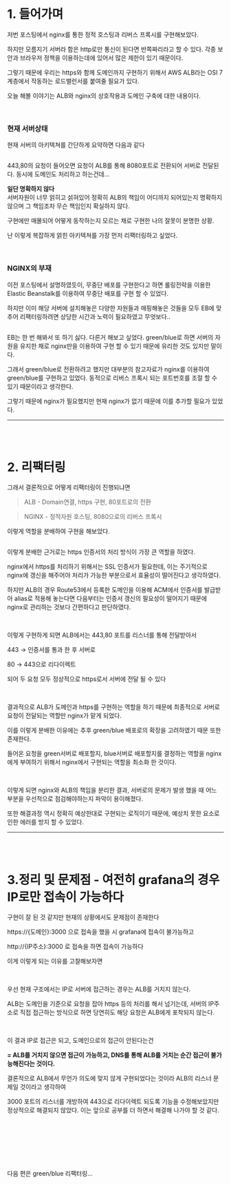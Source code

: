 <p><br /><br /></p>
<h1 id="1-들어가며">1. 들어가며</h1>
<p>저번 포스팅에서 nginx를 통한 정적 호스팅과 리버스 프록시를  구현해보았다.</p>
<p>하지만 모름지기 서버라 함은 http로만 통신이 된다면 반쪽짜리라고 할 수 있다. 각종 보안과 브라우저 정책을 이용하는데에 있어서 많은 제한이 있기 때문이다.</p>
<p>그렇기 때문에 우리는 https와 함께 도메인까지 구현하기 위해서 AWS ALB라는 OSI 7계층에서 작동하는 로드밸런서를 붙여줄 필요가 있다.</p>
<p>오늘 해볼 이야기는 ALB와 nginx의 상호작용과 도메인 구축에 대한 내용이다.</p>
<br />

<h3 id="현재-서버상태">현재 서버상태</h3>
<p>현재 서버의 아키텍쳐를 간단하게 요약하면 다음과 같다</p>
<p><img alt="" src="https://velog.velcdn.com/images/gdbs1107/post/38e7d3ae-4d15-4180-b4a7-1918bb28df12/image.png" /></p>
<p>443,80의 요청이 들어오면 요청이 ALB를 통해 8080포트로 전환되어 서버로 전달된다. 동시에 도메인도 처리하고 하는건데…
<br /></p>
<p><strong>일단 명확하지 않다</strong>
<br />
서버자원이 너무 얽히고 섥혀있어 정확히 ALB의 책임이 어디까지 되어있는지 명확하지 않으며 그 책임조차 무슨 책임인지 확실하지 않다.</p>
<p>구현에만 매몰되어 어떻게 동작하는지 모르는 채로 구현한 나의 잘못이 분명한 상황.</p>
<p>난 이렇게 복잡하게 얽힌 아키텍쳐를 가장 먼저 리팩터링하고 싶었다.</p>
<br />

<h3 id="nginx의-부재">NGINX의 부재</h3>
<p>이전 포스팅에서 설명하였듯이, 무중단 배포를 구현한다고 하면 롤링전략을 이용한 Elastic Beanstalk를 이용하여 무중단 배포를 구현 할 수 있었다.</p>
<p>하지만 이미 해당 서버에 설치해놓은 다양한 자원들과 매핑해놓은 것들을 모두 EB에 맞추어 리팩터링하려면 상당한 시간과 노력이 필요하였고 무엇보다..</p>
<p><img alt="" src="https://velog.velcdn.com/images/gdbs1107/post/e435d5ab-0e3d-429d-b139-3a6eeb07e7bb/image.png" /></p>
<p>EB는 한 번 해봐서 또 하기 싫다. 다른거 해보고 싶었다. green/blue로 하면 서버의 자원을 유지한 채로 nginx만을 이용하여 구현 할 수 있기 때문에 유리한 것도 있지만 말이다.</p>
<p>그래서 green/blue로 전환하려고 했지만 대부분의 참고자료가 nginx를 이용하여 green/blue를 구현하고 있었다. 동적으로 리버스 프록시 되는 포트번호를 조절 할 수 있기 때문이라고 생각한다.</p>
<p>그렇기 때문에 nginx가 필요했지만 현재 nginx가 없기 때문에 이를 추가할 필요가 있었다.</p>
<hr />
<p><br /><br /></p>
<h1 id="2-리팩터링">2. 리팩터링</h1>
<p>그래서 결론적으로 어떻게 리팩터링이 진행되냐면</p>
<blockquote>
<p>ALB - Domain연결, https 구현, 80포트로의 전환</p>
</blockquote>
<blockquote>
<p>NGINX - 정적자원 호스팅, 8080으로의 리버스 프록시</p>
</blockquote>
<p>이렇게 역할을 분배하여 구현을 해보았다.</p>
<p><img alt="" src="https://velog.velcdn.com/images/gdbs1107/post/479c026f-c1f8-4157-9133-04eb6fa94bba/image.png" /></p>
<p>이렇게 분배한 근거로는 https 인증서의 처리 방식이 가장 큰 역할을 하였다.</p>
<p>nginx에서 https를 처리하기 위해서는 SSL 인증서가 필요한데, 이는 주기적으로 nginx에 갱신을 해주어야 처리가 가능한 부분으로서 효율성이 떨어진다고 생각하였다.</p>
<p>하지만 ALB의 경우 Route53에서 등록한 도메인을 이용해 ACM에서 인증서를 발급받아 alias로 적용해 놓는다면 다음부터는 인증서 갱신의 필요성이 떨어지기 때문에 nginx로 관리하는 것보다 간편하다고 판단하였다.</p>
<br />

<p>이렇게 구현하게 되면 ALB에서는 443,80 포트를 리스너를 통해 전달받아서</p>
<p>443 → 인증서를 통과 한 후 서버로</p>
<p>80 → 443으로 리다이렉트</p>
<p>되어 두 요청 모두 정상적으로 https로서 서버에 전달 될 수 있다</p>
<br />

<p>결과적으로 ALB가 도메인과 https를 구현하는 역할을 하기 때문에 최종적으로 서버로 요청이 전달되는 역할만 nginx가 맡게 되었다.</p>
<p>이를 이렇게 분배한 이유에는 추후 green/blue 배포로의 확장을 고려하였기 때문 또한 존재한다.</p>
<p>들어온 요청을 green서버로 배포할지, blue서버로 배포할지를 결정하는 역할을 nginx에게 부여하기 위해서 nginx에서 구현되는 역할을 최소화 한 것이다.</p>
<br />

<p>이렇게 되면 nginx와 ALB의 책임을 분리한 결과, 서버로의 문제가 발생 했을 때 어느 부분을 우선적으로 점검해야하는지 파악이 용이해졌다.</p>
<p>또한 해결과정 역시 정확히 예상한대로 구현되는 로직이기 때문에, 예상치 못한 요소로 인한 에러를 방지 할 수 있었다.</p>
<hr />
<p><br /><br /></p>
<h1 id="3정리-및-문제점---여전히-grafana의-경우-ip로만-접속이-가능하다">3.정리 및 문제점 - 여전히 grafana의 경우 IP로만 접속이 가능하다</h1>
<p>구현이 잘 된 것 같지만 현재의 상황에서도 문제점이 존재한다</p>
<p>https://{도메인}:3000 으로 접속을 했을 시 grafana에 접속이 불가능하고</p>
<p>http://{IP주소}:3000 로 접속을 하면 접속이 가능하다</p>
<p>이게 이렇게 되는 이유를 고찰해보자면</p>
<br />

<p>우선 현재 구조에서는 IP로 서버에 접근하는 경우는 ALB를 거치지 않는다.</p>
<p>ALB는 도메인을 기준으로 요청을 잡아 https 등의 처리를 해서 넘기는데, 서버의 IP주소로 직접 접근하는 방식으로 하면 당연히도 해당 요청은 ALB에게 포착되지 않는다.</p>
<br />

<p>이 결과 IP로 접근은 되고, 도메인으로의 접근이 안된다는건</p>
<p><strong>= ALB를 거치지 않으면 접근이 가능하고, DNS를 통해 ALB를 거치는 순간 접근이 불가능해진다는 것이다.</strong></p>
<p>결론적으로 ALB에서 무언가 의도에 맞지 않게 구현되었다는 것이라 ALB의 리스너 문제일 것이라고 생각하여</p>
<p>3000 포트의 리스너를 개방하여 443으로 리다이렉트 되도록 기능을 수정해보았지만 정상적으로 해결되지 않았다. 
이는 앞으로 공부를 더 하면서 해결해 나가야 할 것 같다.</p>
<p><br /><br /><br /><br /><br /></p>
<p><img alt="" src="https://velog.velcdn.com/images/gdbs1107/post/0c840316-717b-43d8-9da6-1dac8d75ecd0/image.png" /></p>
<p>다음 편은 green/blue 리팩터링...</p>